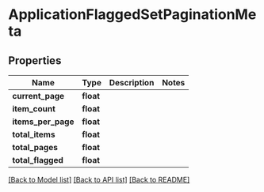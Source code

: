 # ApplicationFlaggedSetPaginationMeta

## Properties
Name | Type | Description | Notes
------------ | ------------- | ------------- | -------------
**current_page** | **float** |  | 
**item_count** | **float** |  | 
**items_per_page** | **float** |  | 
**total_items** | **float** |  | 
**total_pages** | **float** |  | 
**total_flagged** | **float** |  | 

[[Back to Model list]](../../README.md#documentation-for-models) [[Back to API list]](../../README.md#documentation-for-api-endpoints) [[Back to README]](../../README.md)

